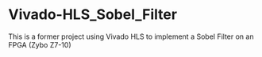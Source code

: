 # Vivado-HLS_Sobel_Filter
This is a former project using Vivado HLS to implement a Sobel Filter on an FPGA (Zybo Z7-10) 

